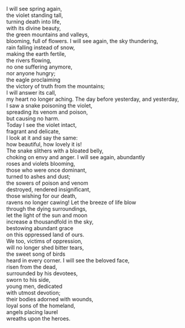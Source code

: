 I will see spring again,  
the violet standing tall,  
turning death into life,  
with its divine beauty,  
the green mountains and valleys,  
blooming, full of flowers.
I will see again, the sky thundering,  
rain falling instead of snow,  
making the earth fertile,  
the rivers flowing,  
no one suffering anymore,  
nor anyone hungry;  
the eagle proclaiming  
the victory of truth from the mountains;  
I will answer its call,  
my heart no longer aching.
The day before yesterday, and yesterday,  
I saw a snake poisoning the violet,  
spreading its venom and poison,  
but causing no harm.  
Today I see the violet intact,  
fragrant and delicate,  
I look at it and say the same:  
how beautiful, how lovely it is!  
The snake slithers with a bloated belly,  
choking on envy and anger.
I will see again, abundantly  
roses and violets blooming,  
those who were once dominant,  
turned to ashes and dust;  
the sowers of poison and venom  
destroyed, rendered insignificant,  
those wishing for our death,  
ravens no longer cawing!
Let the breeze of life blow  
through the dying surroundings,  
let the light of the sun and moon  
increase a thousandfold in the sky,  
bestowing abundant grace  
on this oppressed land of ours.  
We too, victims of oppression,  
will no longer shed bitter tears,  
the sweet song of birds  
heard in every corner.
I will see the beloved face,  
risen from the dead,  
surrounded by his devotees,  
sworn to his side,  
young men, dedicated  
with utmost devotion;  
their bodies adorned with wounds,  
loyal sons of the homeland,  
angels placing laurel  
wreaths upon the heroes.